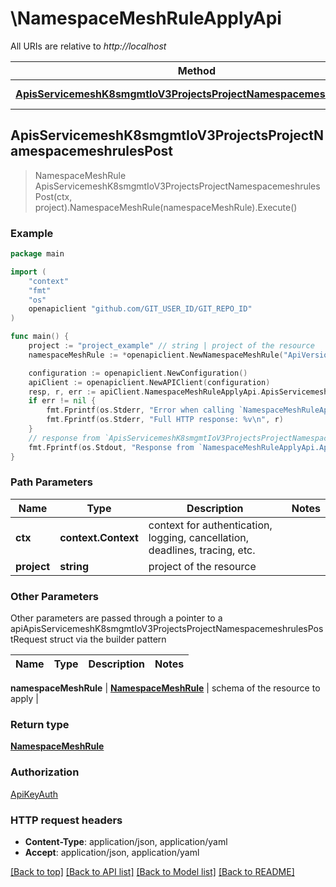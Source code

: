 # \NamespaceMeshRuleApplyApi

All URIs are relative to *http://localhost*

Method | HTTP request | Description
------------- | ------------- | -------------
[**ApisServicemeshK8smgmtIoV3ProjectsProjectNamespacemeshrulesPost**](NamespaceMeshRuleApplyApi.md#ApisServicemeshK8smgmtIoV3ProjectsProjectNamespacemeshrulesPost) | **Post** /apis/servicemesh.k8smgmt.io/v3/projects/{project}/namespacemeshrules | 



## ApisServicemeshK8smgmtIoV3ProjectsProjectNamespacemeshrulesPost

> NamespaceMeshRule ApisServicemeshK8smgmtIoV3ProjectsProjectNamespacemeshrulesPost(ctx, project).NamespaceMeshRule(namespaceMeshRule).Execute()





### Example

```go
package main

import (
    "context"
    "fmt"
    "os"
    openapiclient "github.com/GIT_USER_ID/GIT_REPO_ID"
)

func main() {
    project := "project_example" // string | project of the resource
    namespaceMeshRule := *openapiclient.NewNamespaceMeshRule("ApiVersion_example", "Kind_example", *openapiclient.NewMetadata("Name_example", "Project_example"), *openapiclient.NewNamespaceMeshRuleSpec()) // NamespaceMeshRule | schema of the resource to apply

    configuration := openapiclient.NewConfiguration()
    apiClient := openapiclient.NewAPIClient(configuration)
    resp, r, err := apiClient.NamespaceMeshRuleApplyApi.ApisServicemeshK8smgmtIoV3ProjectsProjectNamespacemeshrulesPost(context.Background(), project).NamespaceMeshRule(namespaceMeshRule).Execute()
    if err != nil {
        fmt.Fprintf(os.Stderr, "Error when calling `NamespaceMeshRuleApplyApi.ApisServicemeshK8smgmtIoV3ProjectsProjectNamespacemeshrulesPost``: %v\n", err)
        fmt.Fprintf(os.Stderr, "Full HTTP response: %v\n", r)
    }
    // response from `ApisServicemeshK8smgmtIoV3ProjectsProjectNamespacemeshrulesPost`: NamespaceMeshRule
    fmt.Fprintf(os.Stdout, "Response from `NamespaceMeshRuleApplyApi.ApisServicemeshK8smgmtIoV3ProjectsProjectNamespacemeshrulesPost`: %v\n", resp)
}
```

### Path Parameters


Name | Type | Description  | Notes
------------- | ------------- | ------------- | -------------
**ctx** | **context.Context** | context for authentication, logging, cancellation, deadlines, tracing, etc.
**project** | **string** | project of the resource | 

### Other Parameters

Other parameters are passed through a pointer to a apiApisServicemeshK8smgmtIoV3ProjectsProjectNamespacemeshrulesPostRequest struct via the builder pattern


Name | Type | Description  | Notes
------------- | ------------- | ------------- | -------------

 **namespaceMeshRule** | [**NamespaceMeshRule**](NamespaceMeshRule.md) | schema of the resource to apply | 

### Return type

[**NamespaceMeshRule**](NamespaceMeshRule.md)

### Authorization

[ApiKeyAuth](../README.md#ApiKeyAuth)

### HTTP request headers

- **Content-Type**: application/json, application/yaml
- **Accept**: application/json, application/yaml

[[Back to top]](#) [[Back to API list]](../README.md#documentation-for-api-endpoints)
[[Back to Model list]](../README.md#documentation-for-models)
[[Back to README]](../README.md)


